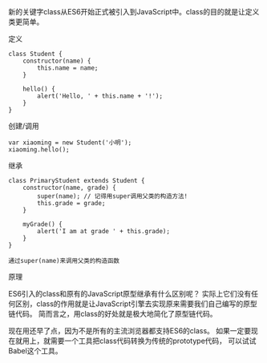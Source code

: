 



新的关键字class从ES6开始正式被引入到JavaScript中。class的目的就是让定义类更简单。



定义

```
class Student {
    constructor(name) {
        this.name = name;
    }

    hello() {
        alert('Hello, ' + this.name + '!');
    }
}
```

创建/调用

```
var xiaoming = new Student('小明');
xiaoming.hello();
```
继承

```
class PrimaryStudent extends Student {
    constructor(name, grade) {
        super(name); // 记得用super调用父类的构造方法!
        this.grade = grade;
    }

    myGrade() {
        alert('I am at grade ' + this.grade);
    }
}

通过super(name)来调用父类的构造函数
```

原理

ES6引入的class和原有的JavaScript原型继承有什么区别呢？
实际上它们没有任何区别，class的作用就是让JavaScript引擎去实现原来需要我们自己编写的原型链代码。
简而言之，用class的好处就是极大地简化了原型链代码。

现在用还早了点，因为不是所有的主流浏览器都支持ES6的class。
如果一定要现在就用上，就需要一个工具把class代码转换为传统的prototype代码，
可以试试Babel这个工具。





